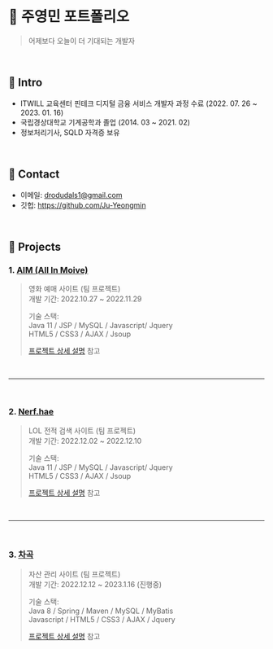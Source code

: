 # 🌟 주영민 포트폴리오
>어제보다 오늘이 더 기대되는 개발자

</br>

## :pushpin: Intro
- ITWILL 교육센터 핀테크 디지털 금융 서비스 개발자 과정 수료 (2022. 07. 26 ~ 2023. 01. 16)
- 국립경상대학교 기계공학과 졸업 (2014. 03 ~ 2021. 02)
- 정보처리기사, SQLD 자격증 보유

</br>

## :pushpin: Contact
- 이메일: drodudals1@gmail.com
- 깃헙: https://github.com/Ju-Yeongmin

</br>

## :pushpin: Projects
### 1. [AIM (All In Moive)](https://github.com/Ju-Yeongmin/AIM_Project_team3)
>영화 예매 사이트 (팀 프로젝트)  
>개발 기간: 2022.10.27 ~ 2022.11.29  
>  
>기술 스택:  
>Java 11 / JSP / MySQL / Javascript/ Jquery  
>HTML5 / CSS3 / AJAX / Jsoup
>  
>[프로젝트 상세 설명](https://github.com/Ju-Yeongmin/AIM_Project_team3) 참고

<br>

---

<br>

### 2. [Nerf.hae](https://github.com/Ju-Yeongmin/LOL_Nerf_project_JSP)
>LOL 전적 검색 사이트 (팀 프로젝트)  
>개발 기간: 2022.12.02 ~ 2022.12.10  
>  
>기술 스택:  
>Java 11 / JSP / MySQL / Javascript/ Jquery  
>HTML5 / CSS3 / AJAX / Jsoup 
>  
>[프로젝트 상세 설명](https://github.com/Ju-Yeongmin/LOL_Nerf_project_JSP) 참고

<br>

---

<br>

### 3. [차곡](https://github.com/Ju-Yeongmin/Final_Project_Team2)
>자산 관리 사이트 (팀 프로젝트)  
>개발 기간: 2022.12.12 ~ 2023.1.16 (진행중)  
>  
>기술 스택:  
>Java 8 / Spring / Maven / MySQL / MyBatis  
>Javascript / HTML5 / CSS3 / AJAX / Jquery
>  
>[프로젝트 상세 설명](https://github.com/Ju-Yeongmin/Final_Project_Team2) 참고
